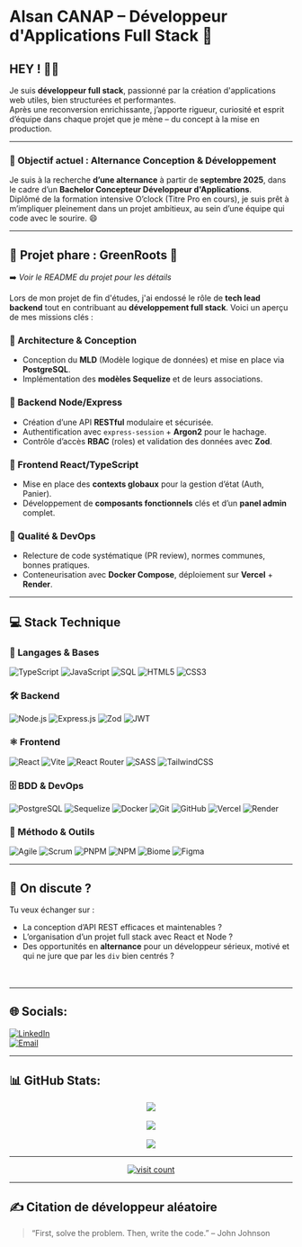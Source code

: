 # Alsan CANAP – Développeur d'Applications Full Stack 🚀

## HEY ! 👨‍💻

Je suis **développeur full stack**, passionné par la création d'applications web utiles, bien structurées et performantes.  
Après une reconversion enrichissante, j’apporte rigueur, curiosité et esprit d’équipe dans chaque projet que je mène – du concept à la mise en production.

---

### 🎯 Objectif actuel : Alternance Conception & Développement

Je suis à la recherche **d’une alternance** à partir de **septembre 2025**, dans le cadre d’un **Bachelor Concepteur Développeur d'Applications**.  
Diplômé de la formation intensive O’clock (Titre Pro en cours), je suis prêt à m’impliquer pleinement dans un projet ambitieux, au sein d’une équipe qui code avec le sourire. 😄

---

## 📌 Projet phare : GreenRoots 🌱

➡️ *Voir le README du projet pour les détails*

Lors de mon projet de fin d'études, j'ai endossé le rôle de **tech lead backend** tout en contribuant au **développement full stack**. Voici un aperçu de mes missions clés :

### 🧠 Architecture & Conception
- Conception du **MLD** (Modèle logique de données) et mise en place via **PostgreSQL**.
- Implémentation des **modèles Sequelize** et de leurs associations.

### 🔐 Backend Node/Express
- Création d’une API **RESTful** modulaire et sécurisée.
- Authentification avec `express-session` + **Argon2** pour le hachage.
- Contrôle d’accès **RBAC** (roles) et validation des données avec **Zod**.

### 🎨 Frontend React/TypeScript
- Mise en place des **contexts globaux** pour la gestion d’état (Auth, Panier).
- Développement de **composants fonctionnels** clés et d’un **panel admin** complet.

### 🧪 Qualité & DevOps
- Relecture de code systématique (PR review), normes communes, bonnes pratiques.
- Conteneurisation avec **Docker Compose**, déploiement sur **Vercel** + **Render**.

---

## 💻 Stack Technique

### 🧩 Langages & Bases

![TypeScript](https://img.shields.io/badge/-TypeScript-3178C6?style=for-the-badge&logo=typescript&logoColor=white)
![JavaScript](https://img.shields.io/badge/-JavaScript-F7DF1E?style=for-the-badge&logo=javascript&logoColor=black)
![SQL](https://img.shields.io/badge/-SQL-003B57?style=for-the-badge&logo=postgresql&logoColor=white)
![HTML5](https://img.shields.io/badge/-HTML5-E34F26?style=for-the-badge&logo=html5&logoColor=white)
![CSS3](https://img.shields.io/badge/-CSS3-1572B6?style=for-the-badge&logo=css3&logoColor=white)

### 🛠️ Backend

![Node.js](https://img.shields.io/badge/-Node.js-339933?style=for-the-badge&logo=nodedotjs&logoColor=white)
![Express.js](https://img.shields.io/badge/-Express.js-000000?style=for-the-badge&logo=express&logoColor=white)
![Zod](https://img.shields.io/badge/-Zod-3F3F3F?style=for-the-badge&logo=zod&logoColor=white)
![JWT](https://img.shields.io/badge/-JWT-000000?style=for-the-badge&logo=jsonwebtokens&logoColor=white)

### ⚛️ Frontend

![React](https://img.shields.io/badge/-React-61DAFB?style=for-the-badge&logo=react&logoColor=black)
![Vite](https://img.shields.io/badge/-Vite-646CFF?style=for-the-badge&logo=vite&logoColor=white)
![React Router](https://img.shields.io/badge/-React%20Router-CA4245?style=for-the-badge&logo=react-router&logoColor=white)
![SASS](https://img.shields.io/badge/-SASS-CC6699?style=for-the-badge&logo=sass&logoColor=white)
![TailwindCSS](https://img.shields.io/badge/-TailwindCSS-06B6D4?style=for-the-badge&logo=tailwindcss&logoColor=white)

### 🗄️ BDD & DevOps

![PostgreSQL](https://img.shields.io/badge/-PostgreSQL-4169E1?style=for-the-badge&logo=postgresql&logoColor=white)
![Sequelize](https://img.shields.io/badge/-Sequelize-52B0E7?style=for-the-badge&logo=sequelize&logoColor=white)
![Docker](https://img.shields.io/badge/-Docker-2496ED?style=for-the-badge&logo=docker&logoColor=white)
![Git](https://img.shields.io/badge/-Git-F05032?style=for-the-badge&logo=git&logoColor=white)
![GitHub](https://img.shields.io/badge/-GitHub-181717?style=for-the-badge&logo=github&logoColor=white)
![Vercel](https://img.shields.io/badge/-Vercel-000000?style=for-the-badge&logo=vercel&logoColor=white)
![Render](https://img.shields.io/badge/-Render-46E3B7?style=for-the-badge&logo=render&logoColor=black)

### 🧰 Méthodo & Outils

![Agile](https://img.shields.io/badge/-Agile-0052CC?style=for-the-badge&logo=jira&logoColor=white)
![Scrum](https://img.shields.io/badge/-Scrum-6DB33F?style=for-the-badge&logo=scrumalliance&logoColor=white)
![PNPM](https://img.shields.io/badge/-PNPM-F69220?style=for-the-badge&logo=pnpm&logoColor=black)
![NPM](https://img.shields.io/badge/-NPM-CB3837?style=for-the-badge&logo=npm&logoColor=white)
![Biome](https://img.shields.io/badge/-Biome-000000?style=for-the-badge&logo=eslint&logoColor=white)
![Figma](https://img.shields.io/badge/-Figma-F24E1E?style=for-the-badge&logo=figma&logoColor=white)

---

## 💬 On discute ?

Tu veux échanger sur :

- La conception d’API REST efficaces et maintenables ?
- L’organisation d’un projet full stack avec React et Node ?
- Des opportunités en **alternance** pour un développeur sérieux, motivé et qui ne jure que par les `div` bien centrés ?<br><br><br>

---

## 🌐 Socials:<br>

[![LinkedIn](https://img.shields.io/badge/LinkedIn-%230077B5.svg?logo=linkedin&logoColor=white)](https://linkedin.com/in/CanapAlsan)  
[![Email](https://img.shields.io/badge/Email-D14836?logo=gmail&logoColor=white)](mailto:alsan.canap@gmail.com)

---

## 📊 GitHub Stats:

<p align="center">
  <img src="https://github-readme-stats.vercel.app/api?username=CanapAlsan&theme=dark&hide_border=false&include_all_commits=true&count_private=false" /><br/><br/>
  <img src="https://nirzak-streak-stats.vercel.app/?user=CanapAlsan&theme=dark&hide_border=false" /><br/><br/>
  <img src="https://github-readme-stats.vercel.app/api/top-langs/?username=CanapAlsan&theme=dark&hide_border=false&include_all_commits=true&count_private=false&layout=compact" />
</p>

---

<p align="center">
  <a href="https://visitcount.itsvg.in">
    <img src="https://visitcount.itsvg.in/api?id=CanapAlsan&icon=0&color=0" alt="visit count"/>
  </a>
</p>

<!-- Proudly created with GPRM ( https://gprm.itsvg.in ) -->

---

## ✍️ Citation de développeur aléatoire

> “First, solve the problem. Then, write the code.” – John Johnson
